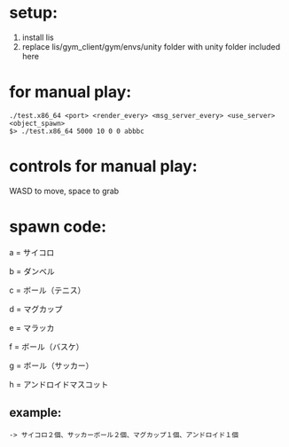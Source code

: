 # setup:
1. install lis
2. replace lis/gym_client/gym/envs/unity folder with unity folder included here

# for manual play:
```
./test.x86_64 <port> <render_every> <msg_server_every> <use_server> <object_spawn>
$> ./test.x86_64 5000 10 0 0 abbbc
```

# controls for manual play:
WASD to move, space to grab

# spawn code:
a = サイコロ

b = ダンベル

c = ボール（テニス）

d = マグカップ

e = マラッカ

f = ボール（バスケ）

g = ボール（サッカー）

h = アンドロイドマスコット

## example:
```aaggdh
-> サイコロ２個、サッカーボール２個、マグカップ１個、アンドロイド１個
```
